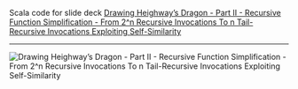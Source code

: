 Scala code for slide deck [Drawing Heighway’s Dragon - Part II - Recursive Function Simplification - From 2^n Recursive Invocations To n Tail-Recursive Invocations Exploiting Self-Similarity](https://fpilluminated.com/deck/257)

---

![Drawing Heighway’s Dragon - Part II - Recursive Function Simplification - From 2^n Recursive Invocations To n Tail-Recursive Invocations Exploiting Self-Similarity](https://fpilluminated.s3.eu-west-2.amazonaws.com/slide-decks/2025-03-29-drawing-heighways-dragon--part-2-recursive-function-simplification--from-2-to-the-n-recursive-invocations-to-n-tail-recursive-invocations-exploiting-self-similarity/2025-03-29-drawing-heighways-dragon--part-2-recursive-function-simplification--from-2-to-the-n-recursive-invocations-to-n-tail-recursive-invocations-exploiting-self-similarity-first-slide-large.png)

